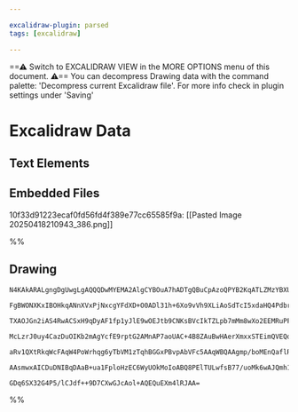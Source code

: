 ```yaml
---

excalidraw-plugin: parsed
tags: [excalidraw]

---
```

==⚠  Switch to EXCALIDRAW VIEW in the MORE OPTIONS menu of this document. ⚠== You can decompress Drawing data with the command palette: 'Decompress current Excalidraw file'. For more info check in plugin settings under 'Saving'


# Excalidraw Data

## Text Elements
## Embedded Files
10f33d91223ecaf0fd56fd4f389e77cc65585f9a: [[Pasted Image 20250418210943_386.png]]

%%
## Drawing
```compressed-json
N4KAkARALgngDgUwgLgAQQQDwMYEMA2AlgCYBOuA7hADTgQBuCpAzoQPYB2KqATLZMzYBXUtiRoIACyhQ4zZAHoFAc0JRJQgEYA6bGwC2CgF7N6hbEcK4OCtptbErHALRY8RMpWdx8Q1TdIEfARcZgRmBShcZQUebQBGAAYEmjoghH0EDihmbgBtcDBQMBKIEm4IAHZMAGsADVI4TXwYfSgAUQAzAGYKTsSAaTqeAAlUkshYRArCfWikflLMbmcA

FgBWONXKxIBOHkqANnXVxPjNxcgYFdXD+O0ADl31h+6Xo9vVh9XLiAoSdTcI5xdaHQ4PdbrbqJB6JaHdX6SBCEZTSbi7SrrbS7Q7deI4nHdXbdB6HX7WZTBbiJX7MKCkNg1BAAYTY+DYpAq9OszDguEC2XGpU0uGwNWUDKEHGIrPZnIk3I4vP5WSgQsgnUI+HwAGVYFSJIIPOqIHSGUyAOoAyTcPiFAT0xkIPUwA3oI3lX6S1EccK5NDxX5sPnYN

TXAOJGn2iAS4RwACSxH9qDyAF1fp1yJlE9wOEJtb9CNKsBVcIkTZLpb7mMm8wXo2EEMRuPFVq3wackr9GCx2FwA7du0xWJwAHKcMQtyrxb4w4kPQvMAAi6SgTe4nQIYV+mmE0vawUy2Vr+fwvyEcGIuDXzYDlQ2ke63XvkKjEwgRA4NVzp9+7LF65oJu+Dbg2URQEIyYQIg0pFsoJqasEOYSEkPTdMQuzxDwPDdAgeD9J0xCgoRqw9E8CCVJU2DY

McLzrJ0uy4CazDuOIKb2mAgYcfE9rptG2AMnAP7aoUAC+4B8ZAuBwHAerXmxxSTEimQVEQqJqosDCEAgFAAEKiuKlYymyHIVAAxJ0llWUKEDYCIApQPGa76Hq5osiZ8roGZ8QID5Pk2XZpAOU5GT6WKsZSsZcpcuQSp8g5AX2aqIX6AAYlqur6mxppsp6hS2Ul2Qpa5TpWsQgJoHapSBcFzklUyLpujlxqaTVyXOQASsIPp+i2rWFY5zkAPIhmGL

aRv1QXtRkqWcFAqW4PoWrhqg6yTbVM1zTqhBGGxPBvpAbVFc5AAqWBQAAgmp/boMEnQaflR2DRkcmkJdQVsBQSK4LeqB1mej0DSl7TShdH1fSEv0QPyDJUOt036GDsMnfA2VGTZLEMtqdTcOsWHaHR4KVASPAbJpmNsvgACa3CrDiCRwocdPxOcxxtmt+VGGwBjcIpkD0AQQhsckxL4s8Ynw8dGRdZF1ZQejmkSiQ227baB0xqQytrkJaAc6USvE

AAsmwxAICDuDNIBqDAaB+ua1FploHzEC6WyUOkMoIoABQ8PElTULwfsB77/uoMk6wAJQmh1CDKPm/IVB73s4TSvDQsH6dhwTUcS4DU3ZPVCAjVAfYnvWpSZotCAx8WmscPBTvRlkFvBL99JC782BEDrqDtwgvwcFX3B90GQhQJ+bF97npR2AAVnhOQ6oPcDG6b5uW79Nv9/lool4wJ3c/gvPRlM2VhME2Al5wJp2XSBgo9MaD/X+bAAZvW7b++mY

GDq6SX32G4P5/lCJdf++9D7CXwGJcAol+AQEQuEXm4lRJAA=
```
%%